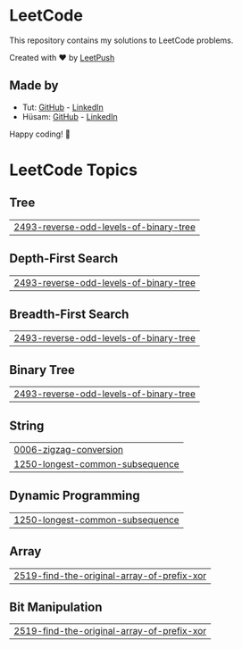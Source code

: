 # LeetCode

This repository contains my solutions to LeetCode problems.

Created with :heart: by [LeetPush](https://github.com/husamahmud/LeetPush)

 ## Made by 
 - Tut: [GitHub](https://github.com/TutTrue) - [LinkedIn](https://www.linkedin.com/in/mahmoud-hamdy-8b6825245/)
 - Hüsam: [GitHub](https://github.com/husamahmud) - [LinkedIn](https://www.linkedin.com/in/husamahmud/)

 Happy coding! 🚀
<!---LeetCode Topics Start-->
# LeetCode Topics
## Tree
|  |
| ------- |
| [2493-reverse-odd-levels-of-binary-tree](https://github.com/gajendranasokkumar/Leetcode-GajendranA/tree/master/2493-reverse-odd-levels-of-binary-tree) |
## Depth-First Search
|  |
| ------- |
| [2493-reverse-odd-levels-of-binary-tree](https://github.com/gajendranasokkumar/Leetcode-GajendranA/tree/master/2493-reverse-odd-levels-of-binary-tree) |
## Breadth-First Search
|  |
| ------- |
| [2493-reverse-odd-levels-of-binary-tree](https://github.com/gajendranasokkumar/Leetcode-GajendranA/tree/master/2493-reverse-odd-levels-of-binary-tree) |
## Binary Tree
|  |
| ------- |
| [2493-reverse-odd-levels-of-binary-tree](https://github.com/gajendranasokkumar/Leetcode-GajendranA/tree/master/2493-reverse-odd-levels-of-binary-tree) |
## String
|  |
| ------- |
| [0006-zigzag-conversion](https://github.com/gajendranasokkumar/Leetcode-GajendranA/tree/master/0006-zigzag-conversion) |
| [1250-longest-common-subsequence](https://github.com/gajendranasokkumar/Leetcode-GajendranA/tree/master/1250-longest-common-subsequence) |
## Dynamic Programming
|  |
| ------- |
| [1250-longest-common-subsequence](https://github.com/gajendranasokkumar/Leetcode-GajendranA/tree/master/1250-longest-common-subsequence) |
## Array
|  |
| ------- |
| [2519-find-the-original-array-of-prefix-xor](https://github.com/gajendranasokkumar/Leetcode-GajendranA/tree/master/2519-find-the-original-array-of-prefix-xor) |
## Bit Manipulation
|  |
| ------- |
| [2519-find-the-original-array-of-prefix-xor](https://github.com/gajendranasokkumar/Leetcode-GajendranA/tree/master/2519-find-the-original-array-of-prefix-xor) |
<!---LeetCode Topics End-->
